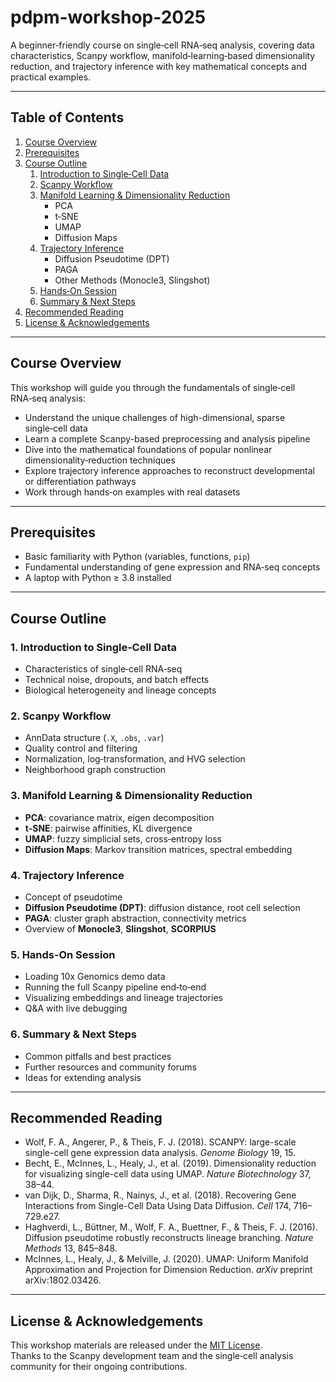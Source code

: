 # pdpm-workshop-2025

A beginner‑friendly course on single‑cell RNA‑seq analysis, covering data characteristics, Scanpy workflow, manifold‑learning‑based dimensionality reduction, and trajectory inference with key mathematical concepts and practical examples.

---

## Table of Contents

1. [Course Overview](#course-overview)  
2. [Prerequisites](#prerequisites)  
3. [Course Outline](#course-outline)  
   1. [Introduction to Single‑Cell Data](#introduction-to-single‑cell-data)  
   2. [Scanpy Workflow](#scanpy-workflow)  
   3. [Manifold Learning & Dimensionality Reduction](#manifold-learning--dimensionality-reduction)  
      - PCA  
      - t‑SNE  
      - UMAP  
      - Diffusion Maps  
   4. [Trajectory Inference](#trajectory-inference)  
      - Diffusion Pseudotime (DPT)  
      - PAGA  
      - Other Methods (Monocle3, Slingshot)  
   5. [Hands‑On Session](#hands‑on-session)  
   6. [Summary & Next Steps](#summary--next-steps)  
4. [Recommended Reading](#recommended-reading)  
5. [License & Acknowledgements](#license--acknowledgements)  

---

## Course Overview

This workshop will guide you through the fundamentals of single‑cell RNA‑seq analysis:

- Understand the unique challenges of high-dimensional, sparse single‑cell data  
- Learn a complete Scanpy-based preprocessing and analysis pipeline  
- Dive into the mathematical foundations of popular nonlinear dimensionality‑reduction techniques  
- Explore trajectory inference approaches to reconstruct developmental or differentiation pathways  
- Work through hands‑on examples with real datasets  

---

## Prerequisites

- Basic familiarity with Python (variables, functions, `pip`)  
- Fundamental understanding of gene expression and RNA‑seq concepts  
- A laptop with Python ≥ 3.8 installed  

---

## Course Outline

### 1. Introduction to Single‑Cell Data
- Characteristics of single‑cell RNA‑seq  
- Technical noise, dropouts, and batch effects  
- Biological heterogeneity and lineage concepts  

### 2. Scanpy Workflow
- AnnData structure (`.X`, `.obs`, `.var`)  
- Quality control and filtering  
- Normalization, log‐transformation, and HVG selection  
- Neighborhood graph construction  

### 3. Manifold Learning & Dimensionality Reduction
- **PCA**: covariance matrix, eigen decomposition  
- **t‑SNE**: pairwise affinities, KL divergence  
- **UMAP**: fuzzy simplicial sets, cross‐entropy loss  
- **Diffusion Maps**: Markov transition matrices, spectral embedding  

### 4. Trajectory Inference
- Concept of pseudotime  
- **Diffusion Pseudotime (DPT)**: diffusion distance, root cell selection  
- **PAGA**: cluster graph abstraction, connectivity metrics  
- Overview of **Monocle3**, **Slingshot**, **SCORPIUS**  

### 5. Hands‑On Session
- Loading 10x Genomics demo data  
- Running the full Scanpy pipeline end‑to‑end  
- Visualizing embeddings and lineage trajectories  
- Q&A with live debugging  

### 6. Summary & Next Steps
- Common pitfalls and best practices  
- Further resources and community forums  
- Ideas for extending analysis  

---

## Recommended Reading

- Wolf, F. A., Angerer, P., & Theis, F. J. (2018). SCANPY: large-scale single-cell gene expression data analysis. *Genome Biology* 19, 15.  
- Becht, E., McInnes, L., Healy, J., et al. (2019). Dimensionality reduction for visualizing single-cell data using UMAP. *Nature Biotechnology* 37, 38–44.  
- van Dijk, D., Sharma, R., Nainys, J., et al. (2018). Recovering Gene Interactions from Single-Cell Data Using Data Diffusion. *Cell* 174, 716–729.e27.  
- Haghverdi, L., Büttner, M., Wolf, F. A., Buettner, F., & Theis, F. J. (2016). Diffusion pseudotime robustly reconstructs lineage branching. *Nature Methods* 13, 845–848.   
- McInnes, L., Healy, J., & Melville, J. (2020). UMAP: Uniform Manifold Approximation and Projection for Dimension Reduction. *arXiv* preprint arXiv:1802.03426.  

---

## License & Acknowledgements

This workshop materials are released under the [MIT License](LICENSE).  
Thanks to the Scanpy development team and the single‑cell analysis community for their ongoing contributions.
